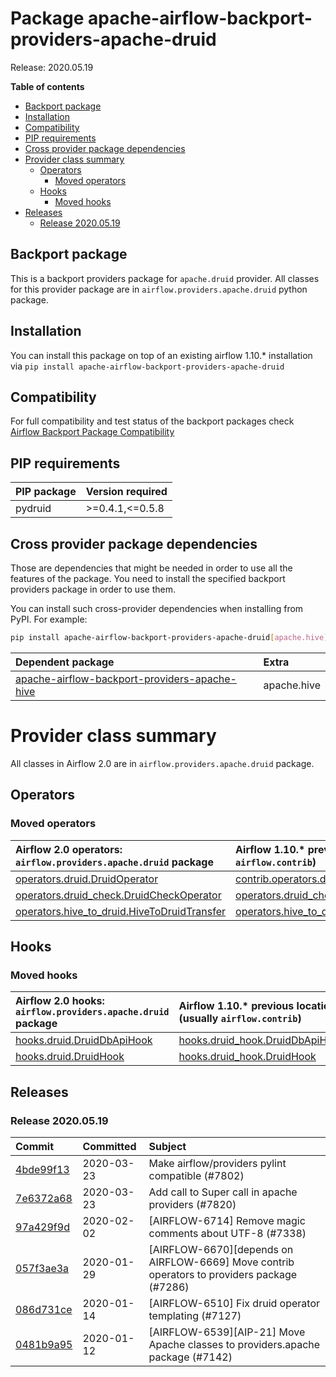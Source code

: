 <!--
 Licensed to the Apache Software Foundation (ASF) under one
 or more contributor license agreements.  See the NOTICE file
 distributed with this work for additional information
 regarding copyright ownership.  The ASF licenses this file
 to you under the Apache License, Version 2.0 (the
 "License"); you may not use this file except in compliance
 with the License.  You may obtain a copy of the License at

   http://www.apache.org/licenses/LICENSE-2.0

 Unless required by applicable law or agreed to in writing,
 software distributed under the License is distributed on an
 "AS IS" BASIS, WITHOUT WARRANTIES OR CONDITIONS OF ANY
 KIND, either express or implied.  See the License for the
 specific language governing permissions and limitations
 under the License.
 -->


# Package apache-airflow-backport-providers-apache-druid

Release: 2020.05.19

**Table of contents**

- [Backport package](#backport-package)
- [Installation](#installation)
- [Compatibility](#compatibility)
- [PIP requirements](#pip-requirements)
- [Cross provider package dependencies](#cross-provider-package-dependencies)
- [Provider class summary](#provider-class-summary)
    - [Operators](#operators)
        - [Moved operators](#moved-operators)
    - [Hooks](#hooks)
        - [Moved hooks](#moved-hooks)
- [Releases](#releases)
    - [Release 2020.05.19](#release-20200519)

## Backport package

This is a backport providers package for `apache.druid` provider. All classes for this provider package
are in `airflow.providers.apache.druid` python package.

## Installation

You can install this package on top of an existing airflow 1.10.* installation via
`pip install apache-airflow-backport-providers-apache-druid`

## Compatibility

For full compatibility and test status of the backport packages check
[Airflow Backport Package Compatibility](https://cwiki.apache.org/confluence/display/AIRFLOW/Backported+providers+packages+for+Airflow+1.10.*+series)

## PIP requirements

| PIP package   | Version required   |
|:--------------|:-------------------|
| pydruid       | &gt;=0.4.1,&lt;=0.5.8    |

## Cross provider package dependencies

Those are dependencies that might be needed in order to use all the features of the package.
You need to install the specified backport providers package in order to use them.

You can install such cross-provider dependencies when installing from PyPI. For example:

```bash
pip install apache-airflow-backport-providers-apache-druid[apache.hive]
```

| Dependent package                                                                                                            | Extra       |
|:-----------------------------------------------------------------------------------------------------------------------------|:------------|
| [apache-airflow-backport-providers-apache-hive](https://github.com/apache/airflow/tree/master/airflow/providers/apache/hive) | apache.hive |

# Provider class summary

All classes in Airflow 2.0 are in `airflow.providers.apache.druid` package.


## Operators




### Moved operators

| Airflow 2.0 operators: `airflow.providers.apache.druid` package                                                                                        | Airflow 1.10.* previous location (usually `airflow.contrib`)                                                                                       |
|:-------------------------------------------------------------------------------------------------------------------------------------------------------|:---------------------------------------------------------------------------------------------------------------------------------------------------|
| [operators.druid.DruidOperator](https://github.com/apache/airflow/blob/master/airflow/providers/apache/druid/operators/druid.py)                       | [contrib.operators.druid_operator.DruidOperator](https://github.com/apache/airflow/blob/v1-10-stable/airflow/contrib/operators/druid_operator.py)  |
| [operators.druid_check.DruidCheckOperator](https://github.com/apache/airflow/blob/master/airflow/providers/apache/druid/operators/druid_check.py)      | [operators.druid_check_operator.DruidCheckOperator](https://github.com/apache/airflow/blob/v1-10-stable/airflow/operators/druid_check_operator.py) |
| [operators.hive_to_druid.HiveToDruidTransfer](https://github.com/apache/airflow/blob/master/airflow/providers/apache/druid/operators/hive_to_druid.py) | [operators.hive_to_druid.HiveToDruidTransfer](https://github.com/apache/airflow/blob/v1-10-stable/airflow/operators/hive_to_druid.py)              |





## Hooks



### Moved hooks

| Airflow 2.0 hooks: `airflow.providers.apache.druid` package                                                               | Airflow 1.10.* previous location (usually `airflow.contrib`)                                                       |
|:--------------------------------------------------------------------------------------------------------------------------|:-------------------------------------------------------------------------------------------------------------------|
| [hooks.druid.DruidDbApiHook](https://github.com/apache/airflow/blob/master/airflow/providers/apache/druid/hooks/druid.py) | [hooks.druid_hook.DruidDbApiHook](https://github.com/apache/airflow/blob/v1-10-stable/airflow/hooks/druid_hook.py) |
| [hooks.druid.DruidHook](https://github.com/apache/airflow/blob/master/airflow/providers/apache/druid/hooks/druid.py)      | [hooks.druid_hook.DruidHook](https://github.com/apache/airflow/blob/v1-10-stable/airflow/hooks/druid_hook.py)      |






## Releases

### Release 2020.05.19

| Commit                                                                                         | Committed   | Subject                                                                                     |
|:-----------------------------------------------------------------------------------------------|:------------|:--------------------------------------------------------------------------------------------|
| [4bde99f13](https://github.com/apache/airflow/commit/4bde99f1323d72f6c84c1548079d5e98fc0a2a9a) | 2020-03-23  | Make airflow/providers pylint compatible (#7802)                                            |
| [7e6372a68](https://github.com/apache/airflow/commit/7e6372a681a2a543f4710b083219aeb53b074388) | 2020-03-23  | Add call to Super call in apache providers (#7820)                                          |
| [97a429f9d](https://github.com/apache/airflow/commit/97a429f9d0cf740c5698060ad55f11e93cb57b55) | 2020-02-02  | [AIRFLOW-6714] Remove magic comments about UTF-8 (#7338)                                    |
| [057f3ae3a](https://github.com/apache/airflow/commit/057f3ae3a4afedf6d462ecf58b01dd6304d3e135) | 2020-01-29  | [AIRFLOW-6670][depends on AIRFLOW-6669] Move contrib operators to providers package (#7286) |
| [086d731ce](https://github.com/apache/airflow/commit/086d731ce0066b3037d96df2a05cea1101ed3c17) | 2020-01-14  | [AIRFLOW-6510] Fix druid operator templating (#7127)                                        |
| [0481b9a95](https://github.com/apache/airflow/commit/0481b9a95786a62de4776a735ae80e746583ef2b) | 2020-01-12  | [AIRFLOW-6539][AIP-21] Move Apache classes to providers.apache package (#7142)              |
